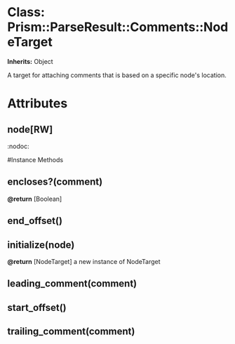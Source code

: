# Class: Prism::ParseResult::Comments::NodeTarget
**Inherits:** Object
    

A target for attaching comments that is based on a specific node's location.


# Attributes
## node[RW] [](#attribute-i-node)
:nodoc:


#Instance Methods
## encloses?(comment) [](#method-i-encloses?)

**@return** [Boolean] 

## end_offset() [](#method-i-end_offset)

## initialize(node) [](#method-i-initialize)

**@return** [NodeTarget] a new instance of NodeTarget

## leading_comment(comment) [](#method-i-leading_comment)

## start_offset() [](#method-i-start_offset)

## trailing_comment(comment) [](#method-i-trailing_comment)


